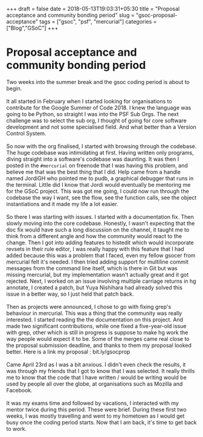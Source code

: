 +++
draft = false
date = 2018-05-13T19:03:31+05:30
title = "Proposal acceptance and community bonding period"
slug = "gsoc-proposal-acceptance"
tags = ["gsoc", "psf", "mercurial"]
categories = ["Blog","GSoC"]
+++
# Proposal acceptance and community bonding period

Two weeks into the summer break and the gsoc coding period is about to begin.
<br/><br/>
It all started in February when I started looking for organisations to contribute for the Google Summer of Code 2018. I knew the language was going to be Python, so straight I was into the PSF Sub Orgs. The next challenge was to select the sub org, I thought of going for core software development and not some specialised field. And what better than a Version Control System.
<br/><br/>
So now with the org finalised, I started with browsing through the codebase. The huge codebase was intimidating at first. Having written only programs, diving straight into a software's codebase was daunting. It was then I posted in the `#mercurial` on freenode that I was having this problem, and believe me that was the best thing that I did. Help came from a handle named JordiGH who pointed me to pudb, a graphical debugger that runs in the terminal. Little did I know that Jordi would eventually be mentoring me for the GSoC project. This was got me going, I could now run through the codebase the way I want, see the flow, see the function calls, see the object instantiations and it made my life a lot easier.
<br/><br/>
So there I was starting with issues. I started with a documentation fix. Then slowly moving into the core codebase. Honestly, I wasn't expecting that the doc fix would have such a long discussion on the channel, it taught me to think from a different angle and how the community would react to the change.
Then I got into adding features to histedit which would incorporate revsets in their rule editor, I was really happy with this feature that I had added because this was a problem that I faced, even my fellow gsocer from mercurial felt it's needed. I then tried adding support for multiline commit messages from the command line itself, which is there in Git but was missing mercurial, but my implementation wasn't actually great and it got rejected. Next, I worked on an issue involving multiple carriage returns in hg annotate, I created a patch, but Yuya Nishihara had already solved this issue in a better way, so I just held that patch back.
<br/><br/>
Then as projects were announced, I chose to go with fixing grep's behaviour in mercurial. This was a thing that the community was really interested. I started reading the the documentation on this project. And made two significant contributions, while one fixed a five-year-old issue with grep, other which is still in progress is suppose to make hg work the way people would expect it to be.
Some of the merges came real close to the proposal submission deadline, and thanks to them my proposal looked better.
Here is a link my proposal : bit.ly/gsocprop
<br/><br/>
Came April 23rd as I was a bit anxious. I didn't even check the results, it was through my friends that I got to know that I was selected. It really thrills me to know that the code that I have written / would be writing would be used by people all over the globe, at organisations such as Mozilla and Facebook.
<br/><br/>
It was my exams time and followed by vacations, I interacted with my mentor twice during this period. These were brief.
During these first two weeks, I was mostly travelling and went to my hometown as I would get busy once the coding period starts.
Now that I am back, it's time to get back to work.
